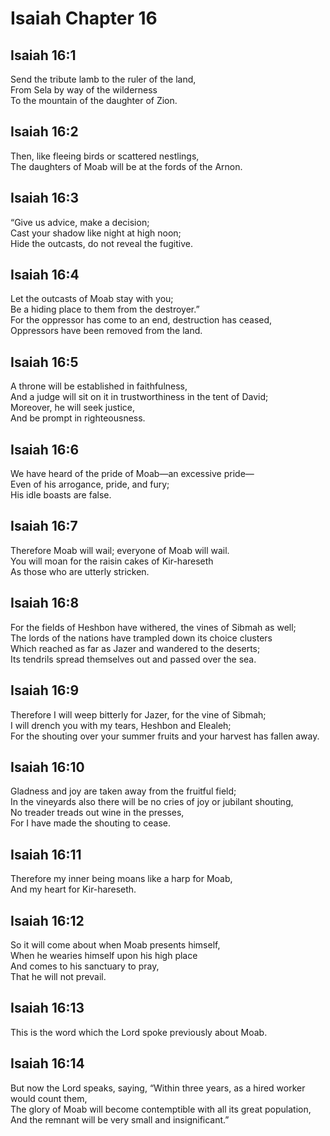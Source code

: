 # Isaiah Chapter 16

## Isaiah 16:1  
Send the tribute lamb to the ruler of the land,  
From Sela by way of the wilderness  
To the mountain of the daughter of Zion.

## Isaiah 16:2  
Then, like fleeing birds or scattered nestlings,  
The daughters of Moab will be at the fords of the Arnon.

## Isaiah 16:3  
“Give us advice, make a decision;  
Cast your shadow like night at high noon;  
Hide the outcasts, do not reveal the fugitive.

## Isaiah 16:4  
Let the outcasts of Moab stay with you;  
Be a hiding place to them from the destroyer.”  
For the oppressor has come to an end, destruction has ceased,  
Oppressors have been removed from the land.

## Isaiah 16:5  
A throne will be established in faithfulness,  
And a judge will sit on it in trustworthiness in the tent of David;  
Moreover, he will seek justice,  
And be prompt in righteousness.

## Isaiah 16:6  
We have heard of the pride of Moab—an excessive pride—  
Even of his arrogance, pride, and fury;  
His idle boasts are false.

## Isaiah 16:7  
Therefore Moab will wail; everyone of Moab will wail.  
You will moan for the raisin cakes of Kir-hareseth  
As those who are utterly stricken.

## Isaiah 16:8  
For the fields of Heshbon have withered, the vines of Sibmah as well;  
The lords of the nations have trampled down its choice clusters  
Which reached as far as Jazer and wandered to the deserts;  
Its tendrils spread themselves out and passed over the sea.

## Isaiah 16:9  
Therefore I will weep bitterly for Jazer, for the vine of Sibmah;  
I will drench you with my tears, Heshbon and Elealeh;  
For the shouting over your summer fruits and your harvest has fallen away.

## Isaiah 16:10  
Gladness and joy are taken away from the fruitful field;  
In the vineyards also there will be no cries of joy or jubilant shouting,  
No treader treads out wine in the presses,  
For I have made the shouting to cease.

## Isaiah 16:11  
Therefore my inner being moans like a harp for Moab,  
And my heart for Kir-hareseth.

## Isaiah 16:12  
So it will come about when Moab presents himself,  
When he wearies himself upon his high place  
And comes to his sanctuary to pray,  
That he will not prevail.

## Isaiah 16:13  
This is the word which the Lord spoke previously about Moab.

## Isaiah 16:14  
But now the Lord speaks, saying, “Within three years, as a hired worker would count them,  
The glory of Moab will become contemptible with all its great population,  
And the remnant will be very small and insignificant.”
